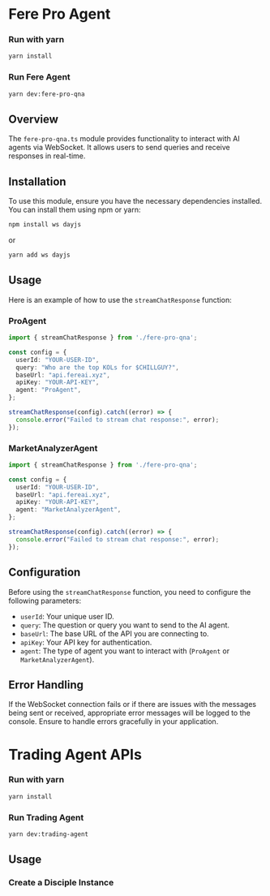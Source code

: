 # Fere Pro Agent

### Run with yarn

```bash
yarn install
```

### Run Fere Agent

```bash
yarn dev:fere-pro-qna
```

## Overview

The `fere-pro-qna.ts` module provides functionality to interact with AI agents via WebSocket. It allows users to send queries and receive responses in real-time.

## Installation

To use this module, ensure you have the necessary dependencies installed. You can install them using npm or yarn:

```bash
npm install ws dayjs
```
or
```bash
yarn add ws dayjs
```

## Usage

Here is an example of how to use the `streamChatResponse` function:

### ProAgent
```typescript
import { streamChatResponse } from './fere-pro-qna';

const config = {
  userId: "YOUR-USER-ID",
  query: "Who are the top KOLs for $CHILLGUY?",
  baseUrl: "api.fereai.xyz",
  apiKey: "YOUR-API-KEY",
  agent: "ProAgent",
};

streamChatResponse(config).catch((error) => {
  console.error("Failed to stream chat response:", error);
});
```

### MarketAnalyzerAgent
```typescript
import { streamChatResponse } from './fere-pro-qna';

const config = {
  userId: "YOUR-USER-ID",
  baseUrl: "api.fereai.xyz",
  apiKey: "YOUR-API-KEY",
  agent: "MarketAnalyzerAgent",
};

streamChatResponse(config).catch((error) => {
  console.error("Failed to stream chat response:", error);
});
```

## Configuration

Before using the `streamChatResponse` function, you need to configure the following parameters:

- `userId`: Your unique user ID.
- `query`: The question or query you want to send to the AI agent.
- `baseUrl`: The base URL of the API you are connecting to.
- `apiKey`: Your API key for authentication.
- `agent`: The type of agent you want to interact with (`ProAgent` or `MarketAnalyzerAgent`).

## Error Handling

If the WebSocket connection fails or if there are issues with the messages being sent or received, appropriate error messages will be logged to the console. Ensure to handle errors gracefully in your application.

# Trading Agent APIs

### Run with yarn

```bash
yarn install
```

### Run Trading Agent

```bash
yarn dev:trading-agent
```

## Usage 

### Create a Disciple Instance
